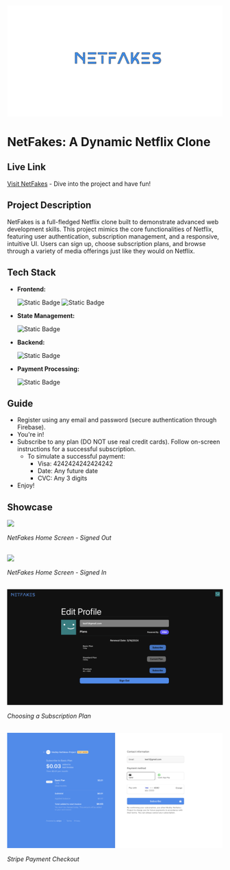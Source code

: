 <img src="./README_assets/netfakes_logo.png"/>

# NetFakes: A Dynamic Netflix Clone

## Live Link

[Visit NetFakes](https://netfakes-d4679.web.app/) - Dive into the project and have fun!

## Project Description

NetFakes is a full-fledged Netflix clone built to demonstrate advanced web development skills. This project mimics the core functionalities of Netflix, featuring user authentication, subscription management, and a responsive, intuitive UI. Users can sign up, choose subscription plans, and browse through a variety of media offerings just like they would on Netflix.

## Tech Stack

- **Frontend:**

  ![Static Badge](https://img.shields.io/badge/React-%2361DAFB?style=for-the-badge&logo=react&labelColor=black) ![Static Badge](https://img.shields.io/badge/JavaScript-%23F7DF1E?style=for-the-badge&logo=javascript&labelColor=black)

- **State Management:**

  ![Static Badge](https://img.shields.io/badge/Redux-%23764ABC?style=for-the-badge&logo=redux&labelColor=black)

- **Backend:**

  ![Static Badge](https://img.shields.io/badge/firebase-%23FFCA28?style=for-the-badge&logo=firebase&labelColor=black)

- **Payment Processing:**

  ![Static Badge](https://img.shields.io/badge/stripe-%23008CDD?style=for-the-badge&logo=stripe&labelColor=black)

## Guide

- Register using any email and password (secure authentication through Firebase).
- You're in!
- Subscribe to any plan (DO NOT use real credit cards).
  Follow on-screen instructions for a successful subscription.
	- To simulate a successful payment:
		- Visa: 4242424242424242
		- Date: Any future date
		- CVC: Any 3 digits
- Enjoy!

## Showcase

<img src="./README_assets/signed_out_screen.png"/>

_NetFakes Home Screen - Signed Out_

<br/>

<img src="./README_assets/signed_in_screen.png"/>

_NetFakes Home Screen - Signed In_

<br/>

<img src="./README_assets/plans.png"/>

_Choosing a Subscription Plan_

<br/>

<img src="./README_assets/stripe_payment.png"/>

_Stripe Payment Checkout_
